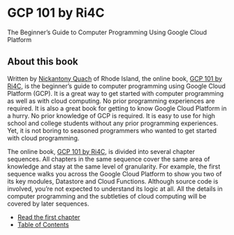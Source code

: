 # GCP 101 by Ri4C
The Beginner’s Guide to Computer Programming Using Google Cloud Platform

## About this book
Written by [Nickantony Quach](https://ri4c.com/quach/) of Rhode Island, the online book, [GCP 101 by Ri4C](https://ri4c.com/gcp101/), is the beginner’s guide to computer programming using Google Cloud Platform (GCP). It is a great way to get started with computer programming as well as with cloud computing. No prior programming experiences are required. It is also a great book for getting to know Google Cloud Platform in a hurry. No prior knowledge of GCP is required. It is easy to use for high school and college students without any prior programming experiences. Yet, it is not boring to seasoned programmers who wanted to get started with cloud programming.

The online book, [GCP 101 by Ri4C](https://ri4c.com/gcp101/), is divided into several chapter sequences. All chapters in the same sequence cover the same area of knowledge and stay at the same level of granularity. For example, the first sequence walks you across the Google Cloud Platform to show you two of its key modules, Datastore and Cloud Functions. Although source code is involved, you’re not expected to understand its logic at all. All the details in computer programming and the subtleties of cloud computing will be covered by later sequences.

- [Read the first chapter](https://ri4c.com/gcp101-chapter-11-using-google-cloud-code-editor/)
- [Table of Contents](https://ri4c.com/gcp101/toc/)
